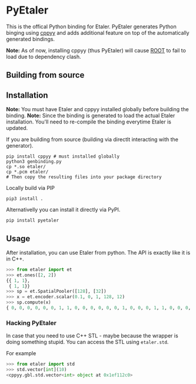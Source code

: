# PyEtaler

This is the offical Python binding for Etaler. PyEtaler generates Python binging using [cppyy](https://cppyy.readthedocs.io/en/latest/) and adds additional feature on top of the automatically generated bindings.


**Note:** As of now, installing cppyy (thus PyEtaler) will cause [ROOT](https://root.cern.ch) to fail to load due to dependency clash.

## Building from source

## Installation

**Note:** You must have Etaler and cppyy installed globally before building the binding.
**Note:** Since the binding is generated to load the actual Etaler installation. You'll need to re-compile the binding everytime Etaler is updated.

If you are building from source (building via directlt interacting with the generator).

```shell
pip install cppyy # must installed globally
python3 genbinding.py
cp *.so etaler/
cp *.pcm etaler/
# Then copy the resulting files into your package directory
```

Locally build via PIP

```shell
pip3 install .
```

Alternativelly you can install it directly via PyPI.

```shell
pip install pyetaler
```

## Usage

After installation, you can use Etaler from python. The API is exactly like it is in C++.

```python
>>> from etaler import et
>>> et.ones([2, 2])
{{ 1, 1}, 
 { 1, 1}}
>>> sp = et.SpatialPooler([128], [32])
>>> x = et.encoder.scalar(0.1, 0, 1, 128, 12)
>>> sp.compute(x)
{ 0, 0, 0, 0, 0, 0, 1, 1, 0, 0, 0, 0, 0, 0, 1, 0, 0, 0, 1, 1, 0, 0, 0, 0, 0, 0, 0, 0, 0, 0, 1, 0}
```

### Hacking PyEtaler

In case that you need to use C++ STL - maybe because the wrapper is doing something stupid. You can access the STL using `etaler.std`.

For example

```Python
>>> from etaler import std
>>> std.vector[int](10)
<cppyy.gbl.std.vector<int> object at 0x1ef112c0>
```
